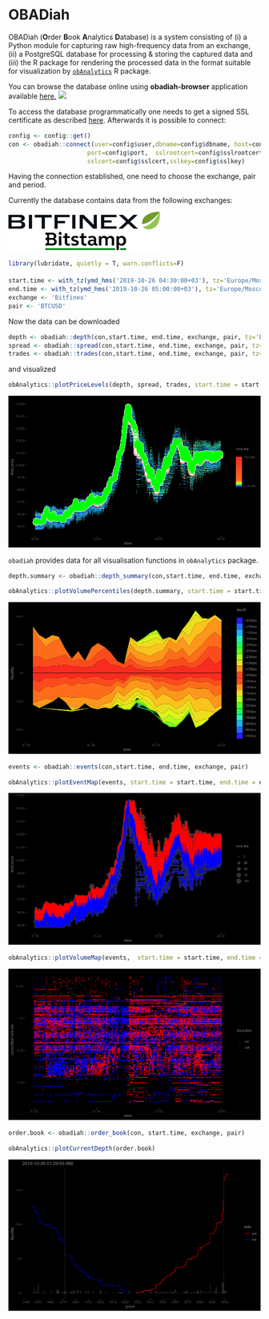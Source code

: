 OBADiah
================

OBADiah (**O**rder **B**ook **A**nalytics **D**atabase) is a system
consisting of (i) a Python module for capturing raw high-frequency data
from an exchange, (ii) a PostgreSQL database for processing & storing
the captured data and (iii) the R package for rendering the processed
data in the format suitable for visualization by
[`obAnalytics`](https://github.com/phil8192/ob-analytics) R package.

You can browse the database online using **obadiah-browser** application
available [here.](https://petr-fedorov.shinyapps.io/obadiah-browser/)
![](README_files/obadiah-browser-demo.gif)

To access the database programmatically one needs to get a signed SSL
certificate as described
[here](https://github.com/petr-fedorov/obadiah/wiki/How-to-connect-to-the-database).
Afterwards it is possible to connect:

``` r
config <- config::get()
con <- obadiah::connect(user=config$user,dbname=config$dbname, host=config$host,
                      port=config$port,  sslrootcert=config$sslrootcert,
                      sslcert=config$sslcert,sslkey=config$sslkey)
```

Having the connection established, one need to choose the exchange, pair
and period.

Currently the database contains data from the following exchanges:

![](README_files/bitfinex.png) ![](README_files/bitstamp.png)

``` r
library(lubridate, quietly = T, warn.conflicts=F)

start.time <- with_tz(ymd_hms('2019-10-26 04:30:00+03'), tz='Europe/Moscow')
end.time <- with_tz(ymd_hms('2019-10-26 05:00:00+03'), tz='Europe/Moscow')
exchange <- 'Bitfinex'
pair <- 'BTCUSD'
```

Now the data can be
downloaded

``` r
depth <- obadiah::depth(con,start.time, end.time, exchange, pair, tz='Europe/Moscow')
spread <- obadiah::spread(con,start.time, end.time, exchange, pair, tz='Europe/Moscow')
trades <- obadiah::trades(con,start.time, end.time, exchange, pair, tz='Europe/Moscow')
```

and
visualized

``` r
obAnalytics::plotPriceLevels(depth, spread, trades, start.time = start.time, end.time = end.time )
```

![](README_files/figure-gfm/plotPriceLevels-1.png)<!-- -->

`obadiah` provides data for all visualisation functions in `obAnalytics`
package.

``` r
depth.summary <- obadiah::depth_summary(con,start.time, end.time, exchange, pair)
```

``` r
obAnalytics::plotVolumePercentiles(depth.summary, start.time = start.time, end.time = end.time )
```

![](README_files/figure-gfm/plotVolumePercentiles-1.png)<!-- -->

``` r
events <- obadiah::events(con,start.time, end.time, exchange, pair)
```

``` r
obAnalytics::plotEventMap(events, start.time = start.time, end.time = end.time)
```

![](README_files/figure-gfm/plotEventMap-1.png)<!-- -->

``` r
obAnalytics::plotVolumeMap(events,  start.time = start.time, end.time = end.time, log.scale = T)
```

![](README_files/figure-gfm/plotVolumeMap-1.png)<!-- -->

``` r
order.book <- obadiah::order_book(con, start.time, exchange, pair)
```

``` r
obAnalytics::plotCurrentDepth(order.book)
```

![](README_files/figure-gfm/plotCurrentDepth-1.png)<!-- -->

